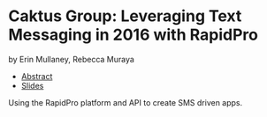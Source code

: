 # Caktus Group: Leveraging Text Messaging in 2016 with RapidPro
by Erin Mullaney, Rebecca Muraya

- [Abstract][0]
- [Slides][1]

Using the RapidPro platform and API to create SMS driven apps.

[0]: https://us.pycon.org/2016/schedule/presentation/2265/
[1]: https://docs.google.com/presentation/d/1hCRW5Dcj_q5ijH0MW6x966vGndHns9KR4U8PWZO7Fsc/edit?usp=sharing
